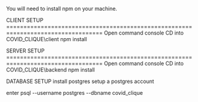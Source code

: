 You will need to install npm on your machine.

CLIENT SETUP ==================================================================================
Open command console
CD into COVID_CLIQUE\client
npm install


SERVER SETUP ==================================================================================
Open command console
CD into COVID_CLIQUE\backend
npm install


DATABASE SETUP
install postgres
setup a postgres account


enter psql --username postgres --dbname covid_clique


